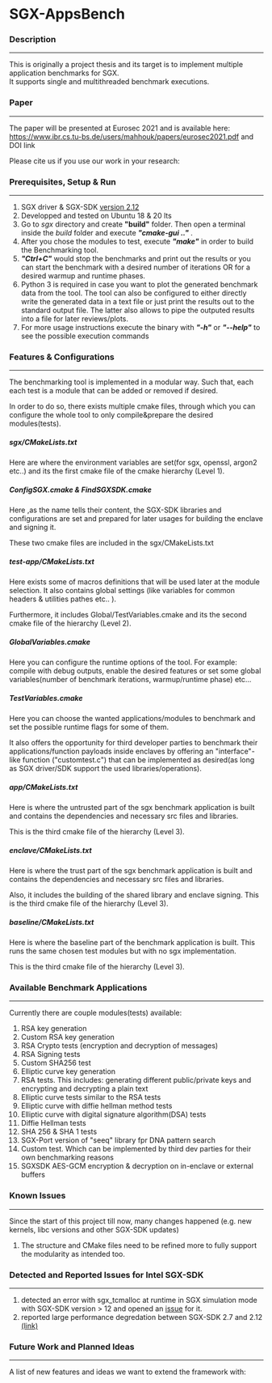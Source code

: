 # SGX-AppsBench

### **Description**
-------------------

This is originally a project thesis and its target is to implement multiple application benchmarks for SGX. <br/>
It supports single and multithreaded benchmark executions.


### **Paper**
-------------

The paper will be presented at Eurosec 2021 and is available here: https://www.ibr.cs.tu-bs.de/users/mahhouk/papers/eurosec2021.pdf and DOI link

Please cite us if you use our work in your research:



### **Prerequisites, Setup & Run**
----------------------------------
1. SGX driver & SGX-SDK [version 2.12](https://download.01.org/intel-sgx/sgx-linux/2.12/distro/ubuntu20.04-server/)
2. Developped and tested on Ubuntu 18 & 20 lts
3. Go to *sgx* directory and create **"build"** folder. Then open a terminal inside the *build* folder and execute ***"cmake-gui .."*** .
4. After you chose the modules to test, execute ***"make"*** in order to build the Benchmarking tool.
5. ***"Ctrl+C"*** would stop the benchmarks and print out the results or you can start the benchmark with a desired number of iterations OR for a desired warmup and runtime phases.
6. Python 3 is required in case you want to plot the generated benchmark data from the tool. The tool can also be configured to either directly write the generated data in a text file or just print the results out to the standard output file.
The latter also allows to pipe the outputed results into a file for later reviews/plots.
7. For more usage instructions execute the binary with ***"-h"*** or ***"--help"*** to see the possible execution commands


### **Features & Configurations**
---------------------------------
The benchmarking tool is implemented in a modular way. Such that, each each test is a module that can be added or removed if desired.

In order to do so, there exists multiple cmake files, through which you can configure the whole tool to only compile&prepare the desired modules(tests).

##### *sgx/CMakeLists.txt*
Here are where the environment variables are set(for sgx, openssl, argon2 etc..) and its the first cmake file of the cmake hierarchy (Level 1). 

##### *ConfigSGX.cmake & FindSGXSDK.cmake*
Here ,as the name tells their content, the SGX-SDK libraries and configurations are set and prepared for later usages for building the enclave and signing it. 

These two cmake files are included in the sgx/CMakeLists.txt


##### *test-app/CMakeLists.txt*
Here exists some of macros definitions that will be used later at the module selection. It also contains global settings (like variables for common headers & utilities pathes etc.. ).

Furthermore, it includes Global/TestVariables.cmake and its the second cmake file of the hierarchy (Level 2).

##### *GlobalVariables.cmake*
Here you can configure the runtime options of the tool. For example: compile with debug outputs, enable the desired features or set some global variables(number of benchmark iterations, warmup/runtime phase) etc...

##### *TestVariables.cmake*
Here you can choose the wanted applications/modules to benchmark and set the possible runtime flags for some of them. 

It also offers the opportunity for third developer parties to benchmark their applications/function payloads inside enclaves by offering an "interface"-like function ("customtest.c") 
that can be implemented as desired(as long as SGX driver/SDK support the used libraries/operations).

##### *app/CMakeLists.txt*
Here is where the untrusted part of the sgx benchmark application is built and contains the dependencies and necessary src files and libraries.

This is the third cmake file of the hierarchy (Level 3).

##### *enclave/CMakeLists.txt*
Here is where the trust part of the sgx benchmark application is built and contains the dependencies and necessary src files and libraries. 

Also, it includes the building of the shared library and enclave signing. This is the third cmake file of the hierarchy (Level 3).

##### *baseline/CMakeLists.txt*
Here is where the baseline part of the benchmark application is built. This runs the same chosen test modules but with no sgx implementation.

This is the third cmake file of the hierarchy (Level 3).

### **Available Benchmark Applications**
-----------------------------------------
Currently there are couple modules(tests) available:

1.  RSA key generation
2.  Custom RSA key generation
3.  RSA Crypto tests (encryption and decryption of messages)
4.  RSA Signing tests
5.  Custom SHA256 test
6.  Elliptic curve key generation
7.  RSA tests. This includes: generating different public/private keys and encrypting and decrypting a plain text
8.  Elliptic curve tests similar to the RSA tests
9.  Elliptic curve with diffie hellman method tests
10. Elliptic curve with digital signature algorithm(DSA) tests
11. Diffie Hellman tests
12. SHA 256 & SHA 1 tests
13. SGX-Port version of "seeq" library fpr DNA pattern search
14. Custom test. Which can be implemented by third dev parties for their own benchmarking reasons
15. SGXSDK AES-GCM encryption & decryption on in-enclave or external buffers


### **Known Issues** 
---------------------
Since the start of this project till now, many changes happened (e.g. new kernels, libc versions and other SGX-SDK updates)

1. The structure and CMake files need to be refined more to fully support the modularity as intended too.

### **Detected and Reported Issues for Intel SGX-SDK**
-------------------------------------------------------
1. detected an error with sgx_tcmalloc at runtime in SGX simulation mode with SGX-SDK version > 12 and opened an [issue](https://github.com/intel/linux-sgx/issues/670) for it.
2. reported large performance degredation between SGX-SDK 2.7 and 2.12 [(link)](https://github.com/intel/linux-sgx/issues/679)


### **Future Work and Planned Ideas**
--------------------------------------
A list of new features and ideas we want to extend the framework with:

